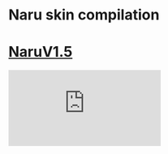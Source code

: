 # Naru skin compilation

# [NaruV1.5](https://pp.userapi.com/c639517/v639517413/44e07/U-Jz_ecb6as.jpg)
![Download](https://vk.com/away.php?to=http%3A%2F%2Fwww.dropbox.com%2Fs%2Fah39s35tbl3sahh%2FNaruV1.5%2528BubbleV2%2529.osk%3Fdl%3D0&post=-129404150_1304&cc_key=)
